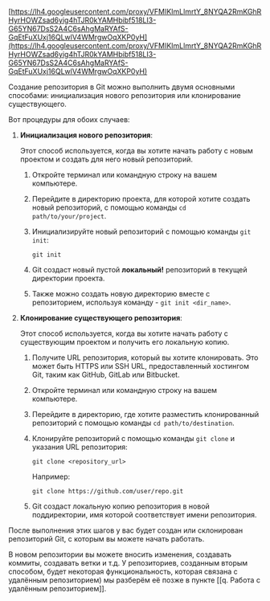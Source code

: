 [https://lh4.googleusercontent.com/proxy/VFMIKImLlmrtY_8NYQA2RmKGhRHyrHOWZsad6yig4hTJR0kYAMHbibf518LI3-G65YN67DsS2A4C6sAhgMaRYAfS-GqEtFuXUxj16QLwlV4WMrgwOqXKP0yH](https://lh4.googleusercontent.com/proxy/VFMIKImLlmrtY_8NYQA2RmKGhRHyrHOWZsad6yig4hTJR0kYAMHbibf518LI3-G65YN67DsS2A4C6sAhgMaRYAfS-GqEtFuXUxj16QLwlV4WMrgwOqXKP0yH)

Создание репозитория в Git можно выполнить двумя основными способами: инициализация нового репозитория или клонирование существующего.

Вот процедуры для обоих случаев:

1. **Инициализация нового репозитория**:
    
    Этот способ используется, когда вы хотите начать работу с новым проектом и создать для него новый репозиторий.
    
    1. Откройте терминал или командную строку на вашем компьютере.
    2. Перейдите в директорию проекта, для которой хотите создать новый репозиторий, с помощью команды `cd path/to/your/project`.
    3. Инициализируйте новый репозиторий с помощью команды `git init`:
        
        ```Shell
        git init
        ```
        
    4. Git создаст новый пустой **локальный!** репозиторий в текущей директории проекта.
    5. Также можно создать новую директорию вместе с репозиторием, используя команду - `git init <dir_name>`.
2. **Клонирование существующего репозитория**:
    
    Этот способ используется, когда вы хотите начать работу с существующим проектом и получить его локальную копию.
    
    1. Получите URL репозитория, который вы хотите клонировать. Это может быть HTTPS или SSH URL, предоставленный хостингом Git, таким как GitHub, GitLab или Bitbucket.
    2. Откройте терминал или командную строку на вашем компьютере.
    3. Перейдите в директорию, где хотите разместить клонированный репозиторий с помощью команды `cd path/to/destination`.
    4. Клонируйте репозиторий с помощью команды `git clone` и указания URL репозитория:
        
        ```Shell
        git clone <repository_url>
        ```
        
        Например:
        
        ```Shell
        git clone https://github.com/user/repo.git
        ```
        
    5. Git создаст локальную копию репозитория в новой поддиректории, имя которой соответствует имени репозитория.

После выполнения этих шагов у вас будет создан или склонирован репозиторий Git, с которым вы можете начать работать.

В новом репозитории вы можете вносить изменения, создавать коммиты, создавать ветки и т.д. У репозиториев, созданным вторым способом, будет некоторая функциональность, которая связана с удалённым репозиторием) мы разберём её позже в пункте [[q. Работа с удалённым репозиторием]].
<div class="page-break" style="page-break-before: always;"></div>